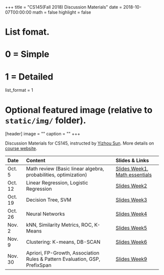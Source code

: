 +++
title = "CS145(Fall 2018) Discussion Materials"
date = 2018-10-07T00:00:00
math = false
highlight = false

# List fomat.
#   0 = Simple
#   1 = Detailed
list_format = 1

# Optional featured image (relative to `static/img/` folder).
[header]
image = ""
caption = ""
+++

Discussion Materials for CS145, instructed by [Yizhou Sun](http://web.cs.ucla.edu/~yzsun/). More details on [course website](http://web.cs.ucla.edu/~yzsun/classes/2018Fall_CS145/index.html). 

|  Date |                        Content                      |          Slides & Links            |
|:------|:----------------------------------------------------|:-----------------------------------|
| Oct. 5 | Math review (Basic linear algebra, probabilities, optimization) | [Slides Week1](https://www.haojunheng.com/files/cs145-f18/Discussion_Week1.pptx), [Math essentials](http://courses.washington.edu/css490/2012.Winter/lecture_slides/02_math_essentials.pdf)|
| Oct. 12| Linear Regression, Logistic Regression| [Slides Week2](https://www.haojunheng.com/files/cs145-f18/Discussion_Week2.pptx)|
| Oct. 19| Decision Tree, SVM| [Slides Week3](https://www.haojunheng.com/files/cs145-f18/Discussion_Week3.pptx)|
| Oct. 26| Neural Networks | [Slides Week4](https://www.haojunheng.com/files/cs145-f18/Discussion_Week4.pptx)|
| Nov. 2| kNN, Similarity Metrics, ROC, K-Means| [Slides Week5](https://www.haojunheng.com/files/cs145-f18/Discussion_Week5.pptx)|
| Nov. 9| Clustering: K-means, DB-SCAN | [Slides Week6](https://www.haojunheng.com/files/cs145-f18/Discussion_Week6.pptx)|
| Nov. 30| Apriori, FP-Growth, Association Rules & Pattern Evaluation, GSP, PrefixSpan | [Slides Week9](https://www.haojunheng.com/files/cs145-f18/Discussion_Week9.pptx)|
